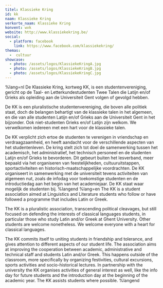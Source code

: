 ```yaml
---
titel: Klassieke Kring
id: kk
naam: Klassieke Kring
verkorte_naam: Klassieke Kring
konvent: wvk
website: http://www.klassiekekring.be/
social:
  - platform: facebook
    link: https://www.facebook.com/klassiekekring/
themas:
  -  cultuur
showcase:
  - photo: /assets/logos/KlassiekeKringA.jpg
  - photo: /assets/logos/KlassiekeKringB.jpg
  - photo: /assets/logos/KlassiekeKringC.jpg
---
```


%lang=nl De Klassieke Kring, kortweg KK, is een studentenvereniging, gericht op de Taal- en Letterkundestudenten Twee Talen die Latijn en/of Grieks als opleiding aan de Universiteit Gent volgen of gevolgd hebben.

De KK is een pluralistische studentenvereniging, die boven alle politiek staat, doch de belangen behartigt van de klassieke talen in het algemeen, en die van alle studenten Latijn en/of Grieks aan de Universiteit Gent in het bijzonder. Ook niet-studenten Grieks en/of Latijn zijn welkom. We verwelkomen iedereen met een hart voor de klassieke talen.

De KK verplicht zich ertoe de studenten te verenigen in vriendschap en verdraagzaamheid, en heeft aandacht voor de verschillende aspecten van het studentenleven. De kring stelt zich tot doel de samenwerking tussen het academisch, het administratief, het technisch personeel en de studenten Latijn en/of Grieks te bevorderen. Dit gebeurt buiten het lesverband, meer bepaald via het organiseren van feestelijkheden, cultuuruitstappen, sportactiviteiten en historisch-maatschappelijke voordrachten. De KK organiseert in samenwerking met de universiteit tevens activiteiten van algemeen nut, zoals de infodag voor toekomstige studenten en de introductiedag aan het begin van het academiejaar. De KK staat waar mogelijk de studenten bij. %langend %lang=en The KK is a student association aimed at Linguistics and Literature students who follow or have followed a programme that includes Latin or Greek.

The KK is a pluralistic association, transcending political cleavages, but still focused on defending the interests of classical languages students, in particular those who study Latin and/or Greek at Ghent University. Other students are welcome nonetheless. We welcome everyone with a heart for classical languages.

The KK commits itself to uniting students in friendship and tolerance, and gives attention to different aspects of our student life. The association aims at improving the cooperation between academic, administrative and technical staff and students Latin and/or Greek. This happens outside of the classroom, more specifically by organizing festivities, cultural excursions, sports activities and socio-historical lectures. In partnership with the university the KK organises activities of general interest as well, like the info day for future students and the introduction day at the beginning of the academic year. The KK assists students where possible. %langend


